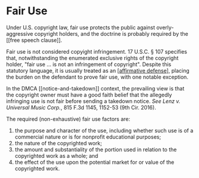 # Fair Use

Under U.S. copyright law, fair use protects the public against overly-aggressive copyright holders, and the doctrine is probably required by the [[free speech clause]].

Fair use is not considered copyight infringement.  17 U.S.C. § 107 specifies that, notwithstanding the enumerated exclusive rights of the copyright holder, "fair use ... is not an infringement of copyright".
Despite this statutory language, it is usually treated as an [[affirmative defense]], placing the burden on the defendant to prove fair use, with one notable exception.

In the DMCA [[notice-and-takedown]] context, the prevailing view is that the copyright owner must have a good faith belief that the allegedly infringing use is not fair before sending a takedown notice.  _See_ _Lenz v. Universal Music Corp._, 815 F.3d 1145, 1152-53 (9th Cir. 2016).

The required (non-exhaustive) fair use factors are:

1. the purpose and character of the use, including whether such use is of a commercial nature or is for nonprofit educational purposes;
2. the nature of the copyrighted work;
3. the amount and substantiality of the portion used in relation to the copyrighted work as a whole; and
4. the effect of the use upon the potential market for or value of the copyrighted work.

[//begin]: # "Autogenerated link references for markdown compatibility"
[affirmative defense]: affirmative-defense.md "Affirmative Defense"
[//end]: # "Autogenerated link references"